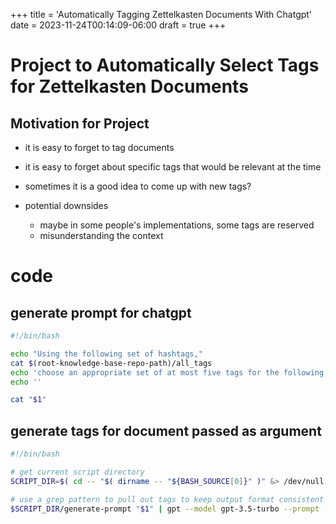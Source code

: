 +++
title = 'Automatically Tagging Zettelkasten Documents With Chatgpt'
date = 2023-11-24T00:14:09-06:00
draft = true
+++

# Project to Automatically Select Tags for Zettelkasten Documents

## Motivation for Project
- it is easy to forget to tag documents
- it is easy to forget about specific tags that would be relevant at the time
- sometimes it is a good idea to come up with new tags?

- potential downsides
  - maybe in some people's implementations, some tags are reserved
  - misunderstanding the context

# code
## generate prompt for chatgpt
```bash
#!/bin/bash

echo "Using the following set of hashtags,"
cat $(root-knowledge-base-repo-path)/all_tags
echo 'choose an appropriate set of at most five tags for the following markdown document:'
echo ''

cat "$1"
```

## generate tags for document passed as argument
```bash
#!/bin/bash

# get current script directory
SCRIPT_DIR=$( cd -- "$( dirname -- "${BASH_SOURCE[0]}" )" &> /dev/null && pwd )

# use a grep pattern to pull out tags to keep output format consistent
$SCRIPT_DIR/generate-prompt "$1" | gpt --model gpt-3.5-turbo --prompt - | grep -Eo '#[A-Za-z]+' | sed 's/^#//g'
```
